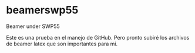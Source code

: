 beamerswp55
===========

Beamer under SWP55

Este es una prueba en el manejo de GitHub. Pero pronto subiré los archivos de beamer latex que son importantes para mi.
